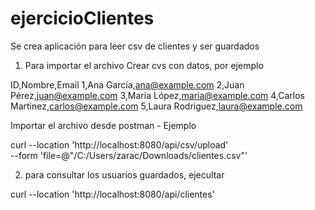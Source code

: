 # ejercicioClientes

Se crea aplicación para leer csv de clientes y ser guardados

1. Para importar el archivo
Crear cvs con datos, por ejemplo

ID,Nombre,Email
1,Ana García,ana@example.com
2,Juan Pérez,juan@example.com
3,Maria López,maria@example.com
4,Carlos Martinez,carlos@example.com
5,Laura Rodriguez,laura@example.com

Importar el archivo desde postman - Ejemplo

curl --location 'http://localhost:8080/api/csv/upload' \
--form 'file=@"/C:/Users/zarac/Downloads/clientes.csv"'

2. para consultar los usuarios guardados, ejecultar

curl --location 'http://localhost:8080/api/clientes'